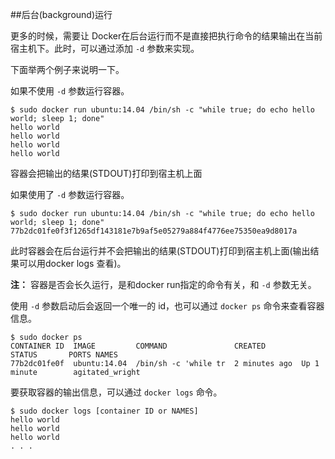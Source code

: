 ##后台(background)运行

更多的时候，需要让 Docker在后台运行而不是直接把执行命令的结果输出在当前宿主机下。此时，可以通过添加 `-d` 参数来实现。

下面举两个例子来说明一下。

如果不使用 `-d` 参数运行容器。
```
$ sudo docker run ubuntu:14.04 /bin/sh -c "while true; do echo hello world; sleep 1; done"
hello world
hello world
hello world
hello world
```
容器会把输出的结果(STDOUT)打印到宿主机上面

如果使用了 `-d` 参数运行容器。
```
$ sudo docker run ubuntu:14.04 /bin/sh -c "while true; do echo hello world; sleep 1; done"
77b2dc01fe0f3f1265df143181e7b9af5e05279a884f4776ee75350ea9d8017a
```
此时容器会在后台运行并不会把输出的结果(STDOUT)打印到宿主机上面(输出结果可以用docker logs 查看)。

**注：** 容器是否会长久运行，是和docker run指定的命令有关，和 `-d` 参数无关。

使用 `-d` 参数启动后会返回一个唯一的 id，也可以通过 `docker ps` 命令来查看容器信息。
```
$ sudo docker ps
CONTAINER ID  IMAGE         COMMAND               CREATED        STATUS       PORTS NAMES
77b2dc01fe0f  ubuntu:14.04  /bin/sh -c 'while tr  2 minutes ago  Up 1 minute        agitated_wright
```
要获取容器的输出信息，可以通过 `docker logs` 命令。
```
$ sudo docker logs [container ID or NAMES]
hello world
hello world
hello world
. . .
```
